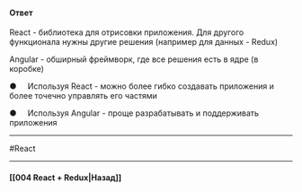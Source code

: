 #### Ответ

React - библиотека для отрисовки приложения. Для другого функционала нужны другие решения (например для данных - Redux)

Angular - обширный фреймворк, где все решения есть в ядре (в коробке)

●     Используя React - можно более гибко создавать приложения и более точечно управлять его частями

●     Используя Angular - проще разрабатывать и поддерживать приложения


____
#React

____

#### [[004 React + Redux|Назад]]